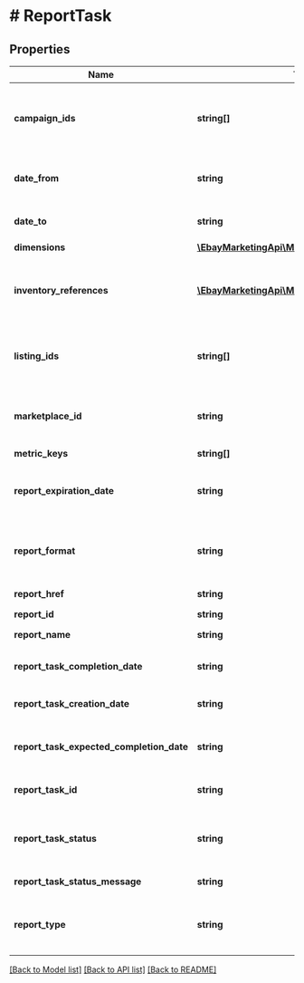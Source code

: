 # # ReportTask

## Properties

Name | Type | Description | Notes
------------ | ------------- | ------------- | -------------
**campaign_ids** | **string[]** | A list of campaign IDs to be included in the report. A campaign ID is a unique eBay-assigned identifier of the campaign that&#39;s generated when the campaign is created. Call getCampaigns to return the current campaign IDs for a seller. Note: Currently, you can specify only one campaign ID. | [optional] 
**date_from** | **string** | The date and time defining the start of the timespan covered by the report. For display purposes, convert this time into the local time of the seller. Valid format (UTC): yyyy-MM-ddThh:mm:ss.sssZ | [optional] 
**date_to** | **string** | The date and time defining the end of the report timespan. For display purposes, convert this time into the local time of the seller. Valid format (UTC): yyyy-MM-ddThh:mm:ss.sssZ | [optional] 
**dimensions** | [**\EbayMarketingApi\Model\Dimension[]**](Dimension.md) | A list containing the dimension in the report. | [optional] 
**inventory_references** | [**\EbayMarketingApi\Model\InventoryReference[]**](InventoryReference.md) | A list of the seller&#39;s inventory reference IDs to be included in the report. An inventory reference ID can be either a seller-defined SKU value or an inventoryItemGroupKey. An inventoryItemGroupKey is seller-defined ID for an inventory item group (a multiple-variation listing), and is created and used by the Inventory API. | [optional] 
**listing_ids** | **string[]** | A list of the listing IDs to be included in the report. A listing ID is an eBay-assigned ID that&#39;s generated when a listing is created. Note: This field accepts both a listingId, as generated by the Inventory API, and an itemId as used in the eBay Traditional API set (e.g., the Trading and Finding APIs). | [optional] 
**marketplace_id** | **string** | The ID of the eBay marketplace used by the report task. For implementation help, refer to &lt;a href&#x3D;&#39;https://developer.ebay.com/devzone/rest/api-ref/marketing/types/MarketplaceIdEnum.html&#39;&gt;eBay API documentation&lt;/a&gt; | [optional] 
**metric_keys** | **string[]** | A list of metrics for the report task. | [optional] 
**report_expiration_date** | **string** | The date after which the report is no longer be available. Reports are available for 30 days and you cannot download a report after it has expired. For display purposes, convert this time into the local time of the seller. Format (UTC): yyyy-MM-ddThh:mm:ss.sssZ | [optional] 
**report_format** | **string** | Indicates the format of the report. Currently, only TSV_GZIP is supported. For implementation help, refer to &lt;a href&#x3D;&#39;https://developer.ebay.com/devzone/rest/api-ref/marketing/types/ReportFormatEnum.html&#39;&gt;eBay API documentation&lt;/a&gt; | [optional] 
**report_href** | **string** | The URL of the generated report, which can be used to download the report once it has been generated. | [optional] 
**report_id** | **string** | A unique eBay-assigned ID for the report. | [optional] 
**report_name** | **string** | An eBay-assigned name for the report that&#39;s created by the createReportTask call. This name is unique for the seller. | [optional] 
**report_task_completion_date** | **string** | The date the report task completed the report generation. For display purposes, convert this time into the local time of the seller. Format (UTC): yyyy-MM-ddThh:mm:ss.sssZ | [optional] 
**report_task_creation_date** | **string** | The date the report task was created. For display purposes, convert this time into the local time of the seller. Format (UTC): yyyy-MM-ddThh:mm:ss.sssZ | [optional] 
**report_task_expected_completion_date** | **string** | The date the report task is expected to complete the report generation. For display purposes, convert this time into the local time of the seller. Format (UTC): yyyy-MM-ddThh:mm:ss.sssZ | [optional] 
**report_task_id** | **string** | The unique eBay-assigned ID of the report task. This value is generated when the report task is created with a call to createReportTask. | [optional] 
**report_task_status** | **string** | Indicates the current state of the report task. For implementation help, refer to &lt;a href&#x3D;&#39;https://developer.ebay.com/devzone/rest/api-ref/marketing/types/TaskStatusEnum.html&#39;&gt;eBay API documentation&lt;/a&gt; | [optional] 
**report_task_status_message** | **string** | A status message with additional information about the report task. | [optional] 
**report_type** | **string** | Indicates type of report associated with the report task. For implementation help, refer to &lt;a href&#x3D;&#39;https://developer.ebay.com/devzone/rest/api-ref/marketing/types/ReportTypeEnum.html&#39;&gt;eBay API documentation&lt;/a&gt; | [optional] 

[[Back to Model list]](../../README.md#documentation-for-models) [[Back to API list]](../../README.md#documentation-for-api-endpoints) [[Back to README]](../../README.md)


